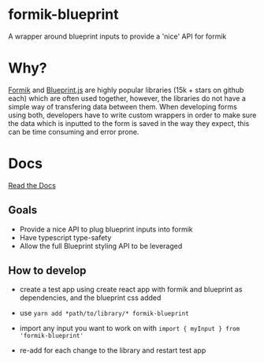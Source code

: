 # formik-blueprint

A wrapper around blueprint inputs to provide a 'nice' API for formik

# Why?

[Formik](https://github.com/jaredpalmer/formik) and [Blueprint.js](https://blueprintjs.com/) are highly popular libraries (15k + stars on github each) which are often used together, however, the libraries do not have a simple way of transfering data between them. When developing forms using both, developers have to write custom wrappers in order to make sure the data which is inputted to the form is saved in the way they expect, this can be time consuming and error prone.

# Docs

[Read the Docs](https://readthedocs.org/projects/formik-blueprint/)

## Goals

- Provide a nice API to plug blueprint inputs into formik
- Have typescript type-safety
- Allow the full Blueprint styling API to be leveraged

## How to develop

- create a test app using create react app with formik and blueprint as dependencies, and the blueprint css added

- use `yarn add *path/to/library/* formik-blueprint`

- import any input you want to work on with `import { myInput } from 'formik-blueprint'`

- re-add for each change to the library and restart test app

